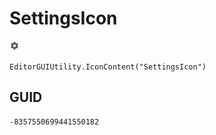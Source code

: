 # SettingsIcon
![](/img/SettingsIcon.png)

``` CSharp
EditorGUIUtility.IconContent("SettingsIcon")
```
## GUID
```
-8357550699441550182
```
